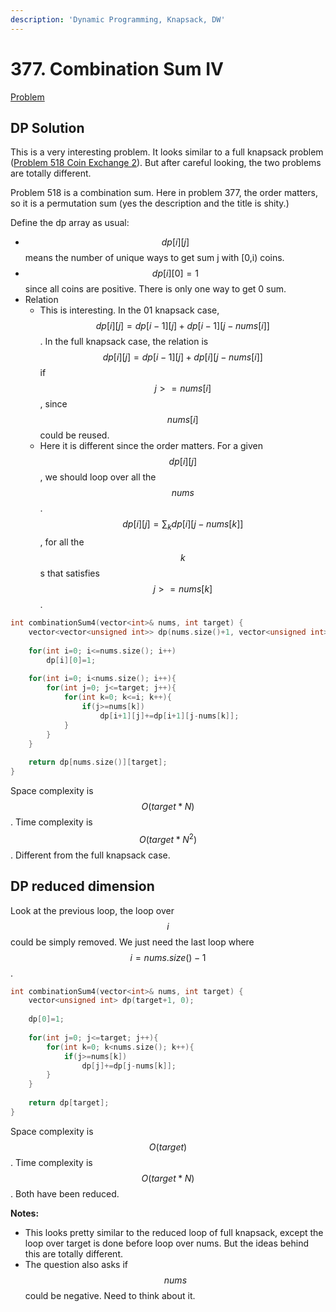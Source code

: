 ```yaml
---
description: 'Dynamic Programming, Knapsack, DW'
---
```


# 377. Combination Sum IV

[Problem](https://leetcode.com/problems/combination-sum-iv/)

## DP Solution

This is a very interesting problem. It looks similar to a full knapsack problem 
([Problem 518 Coin Exchange 2](https://leetcode.com/problems/coin-change-2/)). But after careful looking, 
the two problems are totally different.

Problem 518 is a combination sum. Here in problem 377, the order matters, so it is a permutation sum (yes 
the description and the title is shity.)  

Define the dp array as usual:
- $$dp[i][j]$$ means the number of unique ways to get sum j with [0,i) coins.
- $$dp[i][0]=1$$ since all coins are positive. There is only one way to get 0 sum.
- Relation
  - This is interesting. In the 01 knapsack case, $$dp[i][j]=dp[i-1][j]+dp[i-1][j-nums[i]]$$. 
  In the full knapsack case, the relation is $$dp[i][j]=dp[i-1][j]+dp[i][j-nums[i]]$$ 
  if $$j>=nums[i]$$, since $$nums[i]$$ could be reused. 
  - Here it is different since the order matters. For a given $$dp[i][j]$$, we should loop over all the $$nums$$. 
  $$dp[i][j]=\sum_k dp[i][j-nums[k]]$$, for all the $$k$$s that satisfies $$j>=nums[k]$$.

```cpp
int combinationSum4(vector<int>& nums, int target) {
    vector<vector<unsigned int>> dp(nums.size()+1, vector<unsigned int>(target+1, 0));
    
    for(int i=0; i<=nums.size(); i++)
        dp[i][0]=1;
    
    for(int i=0; i<nums.size(); i++){
        for(int j=0; j<=target; j++){
            for(int k=0; k<=i; k++){
                if(j>=nums[k])
                    dp[i+1][j]+=dp[i+1][j-nums[k]];
            }
        }
    }
    
    return dp[nums.size()][target];
}
```

Space complexity is $$O(target*N)$$. Time complexity is $$O(target*N^{2})$$. Different from the full knapsack case.

## DP reduced dimension

Look at the previous loop, the loop over $$i$$ could be simply removed. We just need the last loop where $$i=nums.size()-1$$.

```cpp
int combinationSum4(vector<int>& nums, int target) {
    vector<unsigned int> dp(target+1, 0);
    
    dp[0]=1;
    
    for(int j=0; j<=target; j++){
        for(int k=0; k<nums.size(); k++){
            if(j>=nums[k])
                dp[j]+=dp[j-nums[k]];
        }
    }
    
    return dp[target];
}
```

Space complexity is $$O(target)$$. Time complexity is $$O(target*N)$$. Both have been reduced.

**Notes:**
- This looks pretty similar to the reduced loop of full knapsack, except the loop over target is done before loop over nums. 
But the ideas behind this are totally different.
- The question also asks if $$nums$$ could be negative. Need to think about it.

